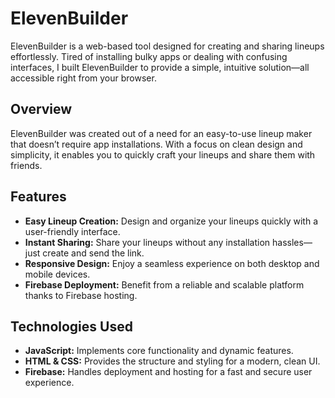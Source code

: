 # ElevenBuilder

ElevenBuilder is a web-based tool designed for creating and sharing lineups effortlessly. Tired of installing bulky apps or dealing with confusing interfaces, I built ElevenBuilder to provide a simple, intuitive solution—all accessible right from your browser.

## Overview

ElevenBuilder was created out of a need for an easy-to-use lineup maker that doesn’t require app installations. With a focus on clean design and simplicity, it enables you to quickly craft your lineups and share them with friends.

## Features

- **Easy Lineup Creation:** Design and organize your lineups quickly with a user-friendly interface.
- **Instant Sharing:** Share your lineups without any installation hassles—just create and send the link.
- **Responsive Design:** Enjoy a seamless experience on both desktop and mobile devices.
- **Firebase Deployment:** Benefit from a reliable and scalable platform thanks to Firebase hosting.

## Technologies Used

- **JavaScript:** Implements core functionality and dynamic features.
- **HTML & CSS:** Provides the structure and styling for a modern, clean UI.
- **Firebase:** Handles deployment and hosting for a fast and secure user experience.
